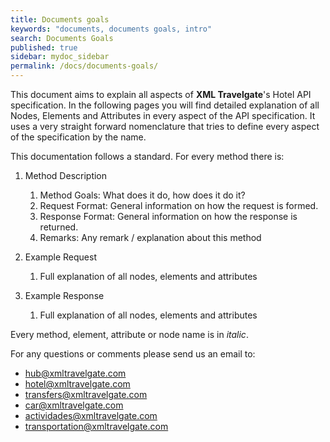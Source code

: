```yaml
---
title: Documents goals
keywords: "documents, documents goals, intro"
search: Documents Goals
published: true
sidebar: mydoc_sidebar
permalink: /docs/documents-goals/
---
```



This document aims to explain all aspects of **XML Travelgate**'s Hotel
API specification. In the following pages you will find detailed
explanation of all Nodes, Elements and Attributes in every aspect of the
API specification. It uses a very straight forward nomenclature that
tries to define every aspect of the specification by the name.

This documentation follows a standard. For every method there is:

1.  Method Description
    1.  Method Goals: What does it do, how does it do it?
    2.  Request Format: General information on how the request is formed.
    3.  Response Format: General information on how the response is returned.
    4.  Remarks: Any remark / explanation about this method

2.  Example Request
    1.  Full explanation of all nodes, elements and attributes

3.  Example Response
    1.  Full explanation of all nodes, elements and attributes

Every method, element, attribute or node name is in *italic*.



For any questions or comments please send us an email to:

-   <hub@xmltravelgate.com>
-   <hotel@xmltravelgate.com>
-   <transfers@xmltravelgate.com>
-   <car@xmltravelgate.com>
-   <actividades@xmltravelgate.com>
-   <transportation@xmltravelgate.com>
